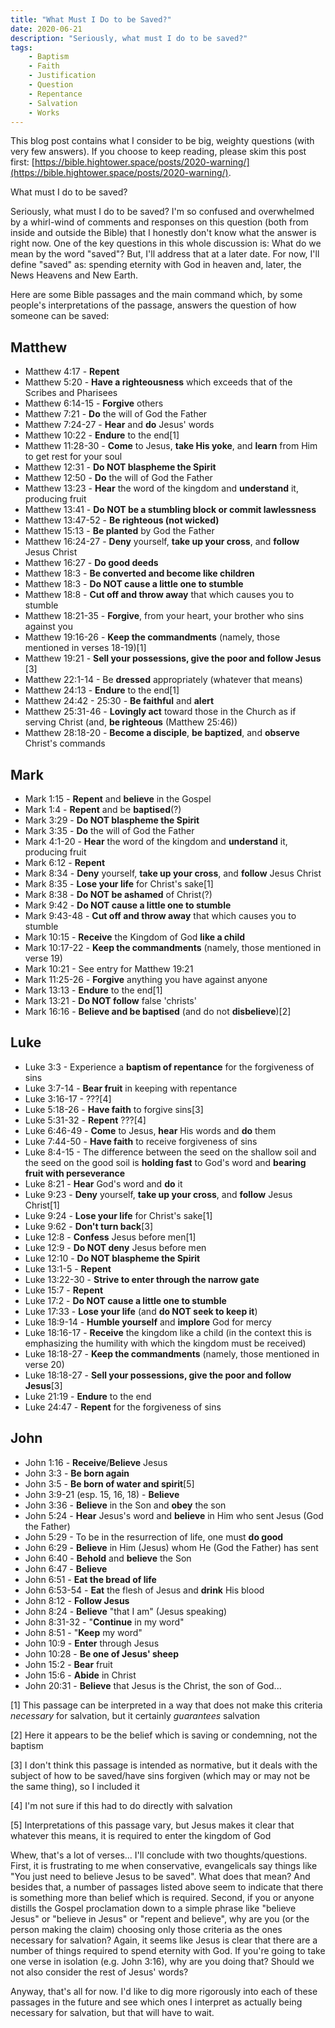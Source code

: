 ```yaml
---
title: "What Must I Do to be Saved?"
date: 2020-06-21
description: "Seriously, what must I do to be saved?"
tags:
    - Baptism
    - Faith
    - Justification
    - Question
    - Repentance
    - Salvation
    - Works
---
```


This blog post contains what I consider to be big, weighty questions (with very few answers). If you choose to keep reading, please skim this post first: [https://bible.hightower.space/posts/2020-warning/](https://bible.hightower.space/posts/2020-warning/).

What must I do to be saved?

Seriously, what must I do to be saved? I'm so confused and overwhelmed by a whirl-wind of comments and responses on this question (both from inside and outside the Bible) that I honestly don't know what the answer is right now. One of the key questions in this whole discussion is: What do we mean by the word "saved"? But, I'll address that at a later date. For now, I'll define "saved" as: spending eternity with God in heaven and, later, the News Heavens and New Earth.

Here are some Bible passages and the main command which, by some people's interpretations of the passage, answers the question of how someone can be saved:

## Matthew

- Matthew 4:17 - **Repent**
- Matthew 5:20 - **Have a righteousness** which exceeds that of the Scribes and Pharisees
- Matthew 6:14-15 - **Forgive** others
- Matthew 7:21 - **Do** the will of God the Father
- Matthew 7:24-27 - **Hear** and **do** Jesus' words
- Matthew 10:22 - **Endure** to the end[1]
- Matthew 11:28-30 - **Come** to Jesus, **take His yoke**, and **learn** from Him to get rest for your soul
- Matthew 12:31 - **Do NOT blaspheme the Spirit**
- Matthew 12:50 - **Do** the will of God the Father
- Matthew 13:23 - **Hear** the word of the kingdom and **understand** it, producing fruit
- Matthew 13:41 - **Do NOT be a stumbling block or commit lawlessness**
- Matthew 13:47-52 - **Be righteous (not wicked)**
- Matthew 15:13 - **Be planted** by God the Father
- Matthew 16:24-27 - **Deny** yourself, **take up your cross**, and **follow** Jesus Christ
- Matthew 16:27 - **Do good deeds**
- Matthew 18:3 - **Be converted and become like children**
- Matthew 18:3 - **Do NOT cause a little one to stumble**
- Matthew 18:8 - **Cut off and throw away** that which causes you to stumble
- Matthew 18:21-35 - **Forgive**, from your heart, your brother who sins against you
- Matthew 19:16-26 - **Keep the commandments** (namely, those mentioned in verses 18-19)[1]
- Matthew 19:21 - **Sell your possessions, give the poor and follow Jesus** [3]
- Matthew 22:1-14 - Be **dressed** appropriately (whatever that means)
- Matthew 24:13 - **Endure** to the end[1]
- Matthew 24:42 - 25:30 - **Be faithful** and **alert**
- Matthew 25:31-46 - **Lovingly act** toward those in the Church as if serving Christ (and, **be righteous** (Matthew 25:46))
- Matthew 28:18-20 - **Become a disciple**, **be baptized**, and **observe** Christ's commands

## Mark

- Mark 1:15 - **Repent** and **believe** in the Gospel
- Mark 1:4 - **Repent** and be **baptised**(?)
- Mark 3:29 - **Do NOT blaspheme the Spirit**
- Mark 3:35 - **Do** the will of God the Father
- Mark 4:1-20 - **Hear** the word of the kingdom and **understand** it, producing fruit
- Mark 6:12 - **Repent**
- Mark 8:34 - **Deny** yourself, **take up your cross**, and **follow** Jesus Christ
- Mark 8:35 - **Lose your life** for Christ's sake[1]
- Mark 8:38 - **Do NOT be ashamed** of Christ(?)
- Mark 9:42 - **Do NOT cause a little one to stumble**
- Mark 9:43-48 - **Cut off and throw away** that which causes you to stumble
- Mark 10:15 - **Receive** the Kingdom of God **like a child**
- Mark 10:17-22 - **Keep the commandments** (namely, those mentioned in verse 19)
- Mark 10:21 - See entry for Matthew 19:21
- Mark 11:25-26 - **Forgive** anything you have against anyone
- Mark 13:13 - **Endure** to the end[1]
- Mark 13:21 - **Do NOT follow** false 'christs'
- Mark 16:16 - **Believe and be baptised** (and do not **disbelieve**)[2]

## Luke

- Luke 3:3 - Experience a **baptism of repentance** for the forgiveness of sins
- Luke 3:7-14 - **Bear fruit** in keeping with repentance
- Luke 3:16-17 - ???[4]
- Luke 5:18-26 - **Have faith** to forgive sins[3]
- Luke 5:31-32 - **Repent** ???[4]
- Luke 6:46-49 - **Come** to Jesus, **hear** His words and **do** them
- Luke 7:44-50 - **Have faith** to receive forgiveness of sins
- Luke 8:4-15 - The difference between the seed on the shallow soil and the seed on the good soil is **holding fast** to God's word and **bearing fruit with perseverance**
- Luke 8:21 - **Hear** God's word and **do** it
- Luke 9:23 - **Deny** yourself, **take up your cross**, and **follow** Jesus Christ[1]
- Luke 9:24 - **Lose your life** for Christ's sake[1]
- Luke 9:62 - **Don't turn back**[3]
- Luke 12:8 - **Confess** Jesus before men[1]
- Luke 12:9 - **Do NOT deny** Jesus before men
- Luke 12:10 - **Do NOT blaspheme the Spirit**
- Luke 13:1-5 - **Repent**
- Luke 13:22-30 - **Strive to enter through the narrow gate**
- Luke 15:7 - **Repent**
- Luke 17:2 - **Do NOT cause a little one to stumble**
- Luke 17:33 - **Lose your life** (and **do NOT seek to keep it**)
- Luke 18:9-14 - **Humble yourself** and **implore** God for mercy
- Luke 18:16-17 - **Receive** the kingdom like a child (in the context this is emphasizing the humility with which the kingdom must be received)
- Luke 18:18-27 - **Keep the commandments** (namely, those mentioned in verse 20)
- Luke 18:18-27 - **Sell your possessions, give the poor and follow Jesus**[3]
- Luke 21:19 - **Endure** to the end
- Luke 24:47 - **Repent** for the forgiveness of sins

## John

- John 1:16 - **Receive**/**Believe** Jesus
- John 3:3 - **Be born again**
- John 3:5 - **Be born of water and spirit**[5]
- John 3:9-21 (esp. 15, 16, 18) - **Believe**
- John 3:36 - **Believe** in the Son and **obey** the son
- John 5:24 - **Hear** Jesus's word and **believe** in Him who sent Jesus (God the Father)
- John 5:29 - To be in the resurrection of life, one must **do good**
- John 6:29 - **Believe** in Him (Jesus) whom He (God the Father) has sent
- John 6:40 - **Behold** and **believe** the Son
- John 6:47 - **Believe**
- John 6:51 - **Eat the bread of life**
- John 6:53-54 - **Eat** the flesh of Jesus and **drink** His blood
- John 8:12 - **Follow Jesus**
- John 8:24 - **Believe** "that I am" (Jesus speaking)
- John 8:31-32 - "**Continue** in my word"
- John 8:51 - "**Keep** my word"
- John 10:9 - **Enter** through Jesus
- John 10:28 - **Be one of Jesus' sheep**
- John 15:2 - **Bear** fruit
- John 15:6 - **Abide** in Christ
- John 20:31 - **Believe** that Jesus is the Christ, the son of God...

[1] This passage can be interpreted in a way that does not make this criteria *necessary* for salvation, but it certainly *guarantees* salvation

[2] Here it appears to be the belief which is saving or condemning, not the baptism

[3] I don't think this passage is intended as normative, but it deals with the subject of how to be saved/have sins forgiven (which may or may not be the same thing), so I included it

[4] I'm not sure if this had to do directly with salvation

[5] Interpretations of this passage vary, but Jesus makes it clear that whatever this means, it is required to enter the kingdom of God

Whew, that's a lot of verses... I'll conclude with two thoughts/questions. First, it is frustrating to me when conservative, evangelicals say things like "You just need to believe Jesus to be saved". What does that mean? And besides that, a number of passages listed above seem to indicate that there is something more than belief which is required. Second, if you or anyone distills the Gospel proclamation down to a simple phrase like "believe Jesus" or "believe in Jesus" or "repent and believe", why are you (or the person making the claim) choosing only those criteria as the ones necessary for salvation? Again, it seems like Jesus is clear that there are a number of things required to spend eternity with God. If you're going to take one verse in isolation (e.g. John 3:16), why are you doing that? Should we not also consider the rest of Jesus' words?

Anyway, that's all for now. I'd like to dig more rigorously into each of these passages in the future and see which ones I interpret as actually being necessary for salvation, but that will have to wait.
